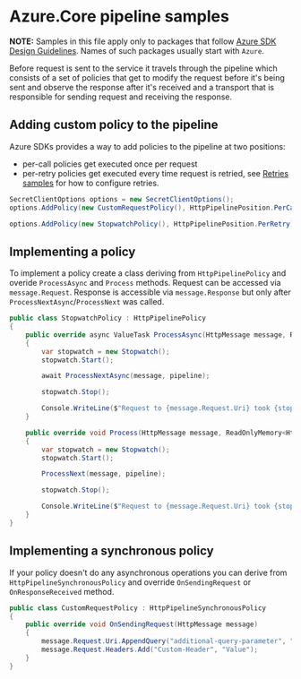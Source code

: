 # Azure.Core pipeline samples

**NOTE:** Samples in this file apply only to packages that follow [Azure SDK Design Guidelines](https://azure.github.io/azure-sdk/dotnet_introduction.html). Names of such packages usually start with `Azure`. 

Before request is sent to the service it travels through the pipeline which consists of a set of policies that get to modify the request before it's being sent and observe the response after it's received and a transport that is responsible for sending request and receiving the response.

## Adding custom policy to the pipeline

Azure SDKs provides a way to add policies to the pipeline at two positions:

 - per-call policies get executed once per request
 - per-retry policies get executed every time request is retried, see [Retries samples](https://github.com/Azure/azure-sdk-for-net/blob/master/sdk/core/Azure.Core/samples/Configuration.md#configuring-retry-options) for how to configure retries.

```C# Snippet:AddingPerCallPolicy
SecretClientOptions options = new SecretClientOptions();
options.AddPolicy(new CustomRequestPolicy(), HttpPipelinePosition.PerCall);

options.AddPolicy(new StopwatchPolicy(), HttpPipelinePosition.PerRetry);
```

## Implementing a policy

To implement a policy create a class deriving from `HttpPipelinePolicy` and overide `ProcessAsync` and `Process` methods. Request can be accessed via `message.Request`. Response is accessible via `message.Response` but only after `ProcessNextAsync`/`ProcessNext` was called.

```C# Snippet:StopwatchPolicy
public class StopwatchPolicy : HttpPipelinePolicy
{
    public override async ValueTask ProcessAsync(HttpMessage message, ReadOnlyMemory<HttpPipelinePolicy> pipeline)
    {
        var stopwatch = new Stopwatch();
        stopwatch.Start();

        await ProcessNextAsync(message, pipeline);

        stopwatch.Stop();

        Console.WriteLine($"Request to {message.Request.Uri} took {stopwatch.Elapsed}");
    }

    public override void Process(HttpMessage message, ReadOnlyMemory<HttpPipelinePolicy> pipeline)
    {
        var stopwatch = new Stopwatch();
        stopwatch.Start();

        ProcessNext(message, pipeline);

        stopwatch.Stop();

        Console.WriteLine($"Request to {message.Request.Uri} took {stopwatch.Elapsed}");
    }
}
```

## Implementing a synchronous policy

If your policy doesn't do any asynchronous operations you can derive from `HttpPipelineSynchronousPolicy` and override `OnSendingRequest` or `OnResponseReceived` method.

```C# Snippet:SyncPolicy
public class CustomRequestPolicy : HttpPipelineSynchronousPolicy
{
    public override void OnSendingRequest(HttpMessage message)
    {
        message.Request.Uri.AppendQuery("additional-query-parameter", "42");
        message.Request.Headers.Add("Custom-Header", "Value");
    }
}
```
